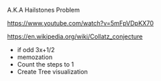A.K.A Hailstones Problem

https://www.youtube.com/watch?v=5mFpVDpKX70

https://en.wikipedia.org/wiki/Collatz_conjecture

-  if odd 3x+1/2
- memozation
- Count the steps to 1
- Create Tree visualization
